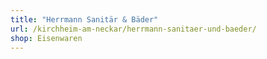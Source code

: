 ```yaml
---
title: "Herrmann Sanitär & Bäder"
url: /kirchheim-am-neckar/herrmann-sanitaer-und-baeder/
shop: Eisenwaren
---
```

